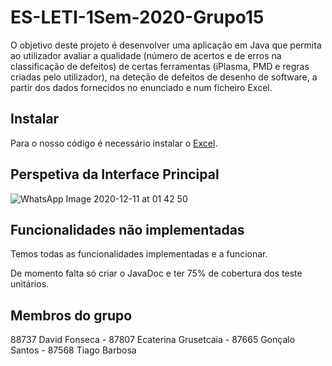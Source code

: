# ES-LETI-1Sem-2020-Grupo15

O objetivo deste projeto é desenvolver uma aplicação em Java que permita ao utilizador avaliar a qualidade (número de acertos e de erros na classificação de defeitos) de certas ferramentas (iPlasma, PMD e regras criadas pelo utilizador), na deteção de defeitos de desenho de software, a partir dos dados fornecidos no enunciado e num ficheiro Excel. 

## Instalar

Para o nosso código é necessário instalar o [Excel](https://e-learning.iscte-iul.pt/bbcswebdav/pid-111513-dt-content-rid-857362_1/xid-857362_1).

## Perspetiva da Interface Principal

![WhatsApp Image 2020-12-11 at 01 42 50](https://user-images.githubusercontent.com/73655499/101851439-753a2000-3b53-11eb-800e-3b089513265a.jpeg)

## Funcionalidades não implementadas

Temos todas as funcionalidades implementadas e a funcionar. 

De momento falta só criar o JavaDoc e ter 75% de cobertura dos teste unitários.

## Membros do grupo
88737 David Fonseca -
87807 Ecaterina Grusetcaia -
87665 Gonçalo Santos -
87568 Tiago Barbosa
